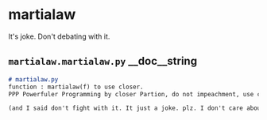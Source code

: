 # martialaw
It's joke. Don't debating with it.

## `martialaw.martialaw.py` __doc__string

```markdown
# martialaw.py
function : martialaw(f) to use closer.
PPP Powerfuler Programming by closer Partion, do not impeachment, use closer.

(and I said don't fight with it. It just a joke. plz. I don't care about martial law)
```
